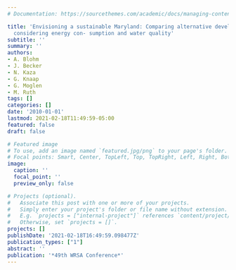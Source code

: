 ```yaml
---
# Documentation: https://sourcethemes.com/academic/docs/managing-content/

title: 'Envisioning a sustainable Maryland: Comparing alternative development scenarios
  considering energy con- sumption and water quality'
subtitle: ''
summary: ''
authors:
- A. Blohm
- J. Becker
- N. Kaza
- G. Knaap
- G. Moglen
- M. Ruth
tags: []
categories: []
date: '2010-01-01'
lastmod: 2021-02-18T11:49:59-05:00
featured: false
draft: false

# Featured image
# To use, add an image named `featured.jpg/png` to your page's folder.
# Focal points: Smart, Center, TopLeft, Top, TopRight, Left, Right, BottomLeft, Bottom, BottomRight.
image:
  caption: ''
  focal_point: ''
  preview_only: false

# Projects (optional).
#   Associate this post with one or more of your projects.
#   Simply enter your project's folder or file name without extension.
#   E.g. `projects = ["internal-project"]` references `content/project/deep-learning/index.md`.
#   Otherwise, set `projects = []`.
projects: []
publishDate: '2021-02-18T16:49:59.098477Z'
publication_types: ["1"]
abstract: ''
publication: '*49th WRSA Conference*'
---
```

